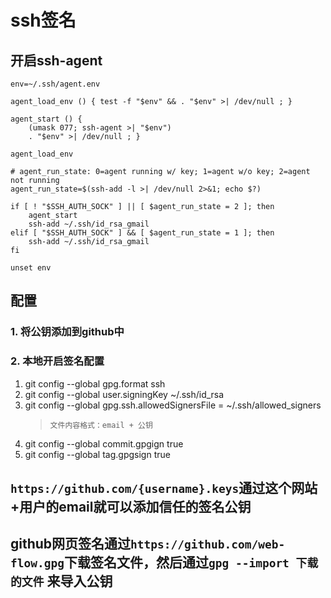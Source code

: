 # ssh签名

## 开启ssh-agent
```shell
env=~/.ssh/agent.env

agent_load_env () { test -f "$env" && . "$env" >| /dev/null ; }

agent_start () {
    (umask 077; ssh-agent >| "$env")
    . "$env" >| /dev/null ; }

agent_load_env

# agent_run_state: 0=agent running w/ key; 1=agent w/o key; 2=agent not running
agent_run_state=$(ssh-add -l >| /dev/null 2>&1; echo $?)

if [ ! "$SSH_AUTH_SOCK" ] || [ $agent_run_state = 2 ]; then
    agent_start
    ssh-add ~/.ssh/id_rsa_gmail
elif [ "$SSH_AUTH_SOCK" ] && [ $agent_run_state = 1 ]; then
    ssh-add ~/.ssh/id_rsa_gmail
fi

unset env
```

## 配置
### 1. 将公钥添加到github中
### 2. 本地开启签名配置
1. git config --global gpg.format ssh
2. git config --global user.signingKey ~/.ssh/id_rsa
3. git config --global gpg.ssh.allowedSignersFile = ~/.ssh/allowed_signers
    >```shell
    > 文件内容格式：email + 公钥
    > ```
4. git config --global commit.gpgign true
5. git config --global tag.gpgsign true

## ```https://github.com/{username}.keys```通过这个网站+用户的email就可以添加信任的签名公钥

## github网页签名通过```https://github.com/web-flow.gpg```下载签名文件，然后通过```gpg --import 下载的文件``` 来导入公钥